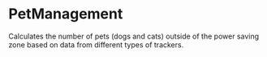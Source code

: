 # PetManagement
Calculates the number of pets (dogs and cats) outside of the power saving zone based on data from different types of trackers.
